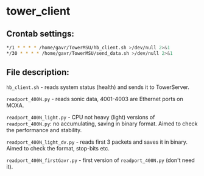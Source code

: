 # tower_client

## Crontab settings:
```bash
*/1 * * * * /home/gavr/TowerMSU/hb_client.sh >/dev/null 2>&1
*/30 * * * * /home/gavr/TowerMSU/send_data.sh >/dev/null 2>&1
```

## File description:

`hb_client.sh` - reads system status (health) and sends it to TowerServer.

`readport_400N.py` - reads sonic data, 4001-4003 are Ethernet ports on MOXA.

`readport_400N_light.py` - CPU not heavy (light) versions of `readport_400N.py`: no accumulating, saving in binary format. Aimed to check the performance and stability.

`readport_400N_light_dv.py` - reads first 3 packets and saves it in binary. Aimed to check the format, stop-bits etc.

`readport_400N_firstGavr.py` - first version of `readport_400N.py` (don't need it).

